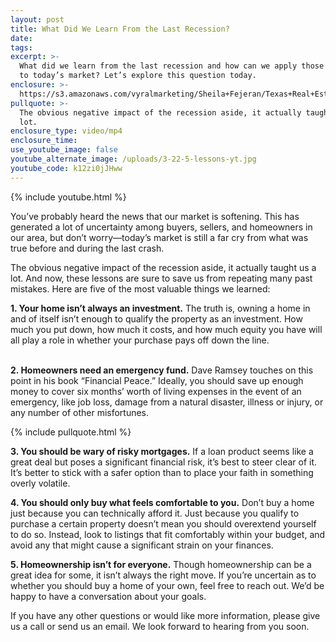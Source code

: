```yaml
---
layout: post
title: What Did We Learn From the Last Recession?
date:
tags:
excerpt: >-
  What did we learn from the last recession and how can we apply those lessons
  to today’s market? Let’s explore this question today.
enclosure: >-
  https://s3.amazonaws.com/vyralmarketing/Sheila+Fejeran/Texas+Real+Estate+Pro+_+What+Did+We+Learn+From+the+Last+Recession_.mp4
pullquote: >-
  The obvious negative impact of the recession aside, it actually taught us a
  lot.
enclosure_type: video/mp4
enclosure_time:
use_youtube_image: false
youtube_alternate_image: /uploads/3-22-5-lessons-yt.jpg
youtube_code: k12zi0jJHww
---
```


{% include youtube.html %}

You’ve probably heard the news that our market is softening. This has generated a lot of uncertainty among buyers, sellers, and homeowners in our area, but don’t worry—today’s market is still a far cry from what was true before and during the last crash.&nbsp;

The obvious negative impact of the recession aside, it actually taught us a lot. And now, these lessons are sure to save us from repeating many past mistakes. Here are five of the most valuable things we learned:&nbsp;

**1. Your home isn’t always an investment.** The truth is, owning a home in and of itself isn’t enough to qualify the property as an investment. How much you put down, how much it costs, and how much equity you have will all play a role in whether your purchase pays off down the line.&nbsp;

<br>**2. Homeowners need an emergency fund.** Dave Ramsey touches on this point in his book “Financial Peace.” Ideally, you should save up enough money to cover six months’ worth of living expenses in the event of an emergency, like job loss, damage from a natural disaster, illness or injury, or any number of other misfortunes.

{% include pullquote.html %}

**3. You should be wary of risky mortgages.** If a loan product seems like a great deal but poses a significant financial risk, it’s best to steer clear of it. It’s better to stick with a safer option than to place your faith in something overly volatile.&nbsp;

**4. You should only buy what feels comfortable to you.** Don’t buy a home just because you can technically afford it. Just because you qualify to purchase a certain property doesn’t mean you should overextend yourself to do so. Instead, look to listings that fit comfortably within your budget, and avoid any that might cause a significant strain on your finances.&nbsp;

**5. Homeownership isn’t for everyone.** Though homeownership can be a great idea for some, it isn’t always the right move. If you’re uncertain as to whether you should buy a home of your own, feel free to reach out. We’d be happy to have a conversation about your goals.&nbsp;

If you have any other questions or would like more information, please give us a call or send us an email. We look forward to hearing from you soon.